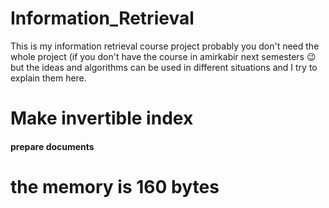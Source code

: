 # Information_Retrieval

This is my information retrieval course project probably you don't need the whole project (if you don't have the course
in amirkabir next semesters :wink: but the ideas and algorithms can be used in different situations and I try to explain
them here.

# Make invertible index
####  prepare documents

# the memory is 160 bytes
